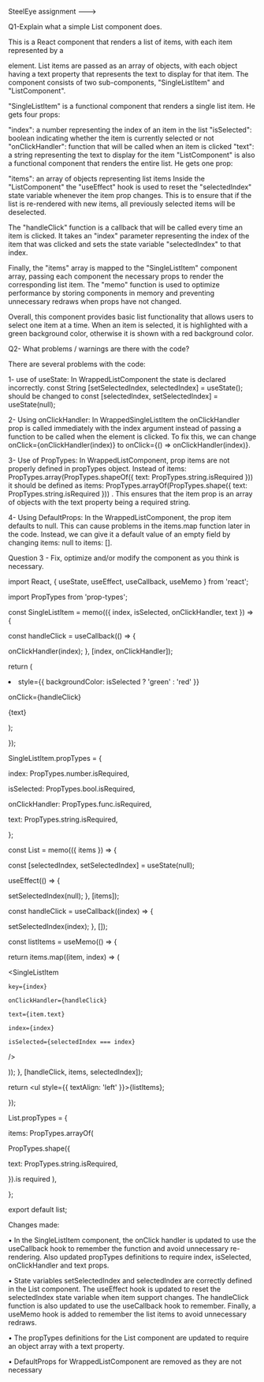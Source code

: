 SteelEye assignment --->

Q1-Explain what a simple List component does.

This is a React component that renders a list of items, with each item represented by a

element. List items are passed as an array of objects, with each object having a text property that represents the text to display for that item.
The component consists of two sub-components, "SingleListItem" and "ListComponent".

"SingleListItem" is a functional component that renders a single list item. He gets four props:

"index": a number representing the index of an item in the list
"isSelected": boolean indicating whether the item is currently selected or not
"onClickHandler": function that will be called when an item is clicked
"text": a string representing the text to display for the item
"ListComponent" is also a functional component that renders the entire list. He gets one prop:

"items": an array of objects representing list items
Inside the "ListComponent" the "useEffect" hook is used to reset the "selectedIndex" state variable whenever the item prop changes. This is to ensure that if the list is re-rendered with new items, all previously selected items will be deselected.

The "handleClick" function is a callback that will be called every time an item is clicked. It takes an "index" parameter representing the index of the item that was clicked and sets the state variable "selectedIndex" to that index.

Finally, the "items" array is mapped to the "SingleListItem" component array, passing each component the necessary props to render the corresponding list item. The "memo" function is used to optimize performance by storing components in memory and preventing unnecessary redraws when props have not changed.

Overall, this component provides basic list functionality that allows users to select one item at a time. When an item is selected, it is highlighted with a green background color, otherwise it is shown with a red background color.

Q2- What problems / warnings are there with the code?

There are several problems with the code:

1- use of useState: In WrappedListComponent the state is declared incorrectly. const String [setSelectedIndex, selectedIndex] = useState(); should be changed to const [selectedIndex, setSelectedIndex] = useState(null);

2- Using onClickHandler: In WrappedSingleListItem the onClickHandler prop is called immediately with the index argument instead of passing a function to be called when the element is clicked. To fix this, we can change onClick={onClickHandler(index)} to onClick={() => onClickHandler(index)}.

3- Use of PropTypes: In WrappedListComponent, prop items are not properly defined in propTypes object. Instead of items: PropTypes.array(PropTypes.shapeOf({ text: PropTypes.string.isRequired })) it should be defined as items: PropTypes.arrayOf(PropTypes.shape({ text: PropTypes.string.isRequired })) . This ensures that the item prop is an array of objects with the text property being a required string.

4- Using DefaultProps: In the WrappedListComponent, the prop item defaults to null. This can cause problems in the items.map function later in the code. Instead, we can give it a default value of an empty field by changing items: null to items: [].

Question 3 - Fix, optimize and/or modify the component as you think is necessary.

import React, { useState, useEffect, useCallback, useMemo } from 'react';

import PropTypes from 'prop-types';

const SingleListItem = memo(({ index, isSelected, onClickHandler, text }) => {

const handleClick = useCallback(() => {

onClickHandler(index);
}, [index, onClickHandler]);

return (

<li
    
  style={{ backgroundColor: isSelected ? 'green' : 'red' }}
    
  onClick={handleClick}
    
>
  {text}
 
</li>
);

});

SingleListItem.propTypes = {

index: PropTypes.number.isRequired,

isSelected: PropTypes.bool.isRequired,

onClickHandler: PropTypes.func.isRequired,

text: PropTypes.string.isRequired,

};

const List = memo(({ items }) => {

const [selectedIndex, setSelectedIndex] = useState(null);

useEffect(() => {

setSelectedIndex(null);
}, [items]);

const handleClick = useCallback((index) => {

setSelectedIndex(index);
}, []);

const listItems = useMemo(() => {

return items.map((item, index) => (

  <SingleListItem
  
    key={index}
    
    onClickHandler={handleClick}
    
    text={item.text}
    
    index={index}
    
    isSelected={selectedIndex === index}
    
  />
 
));
}, [handleClick, items, selectedIndex]);

return <ul style={{ textAlign: 'left' }}>{listItems};

});

List.propTypes = {

items: PropTypes.arrayOf(

PropTypes.shape({

  text: PropTypes.string.isRequired,
  
}).is required
),

};

export default list;

Changes made:

• In the SingleListItem component, the onClick handler is updated to use the useCallback hook to remember the function and avoid unnecessary re-rendering. Also updated propTypes definitions to require index, isSelected, onClickHandler and text props.

• State variables setSelectedIndex and selectedIndex are correctly defined in the List component. The useEffect hook is updated to reset the selectedIndex state variable when item support changes. The handleClick function is also updated to use the useCallback hook to remember. Finally, a useMemo hook is added to remember the list items to avoid unnecessary redraws.

• The propTypes definitions for the List component are updated to require an object array with a text property.

• DefaultProps for WrappedListComponent are removed as they are not necessary

